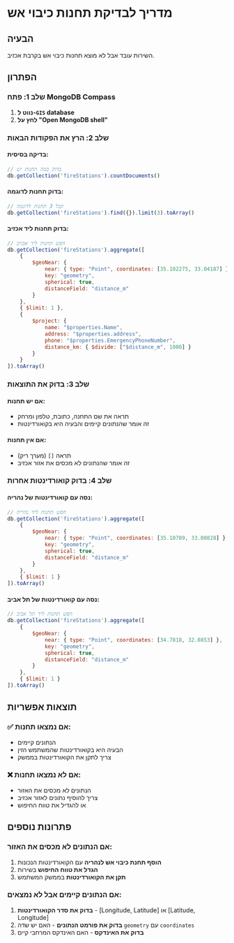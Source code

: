 # מדריך לבדיקת תחנות כיבוי אש

## הבעיה
השירות עובד אבל לא מוצא תחנות כיבוי אש בקרבת אכזיב.

## הפתרון

### שלב 1: פתח MongoDB Compass
1. **נווט ל-`GIS` database**
2. **לחץ על "Open MongoDB shell"**

### שלב 2: הרץ את הפקודות הבאות

#### בדיקה בסיסית:
```javascript
// בדוק כמה תחנות יש
db.getCollection('fireStations').countDocuments()
```

#### בדוק תחנות לדוגמה:
```javascript
// קבל 3 תחנות לדוגמה
db.getCollection('fireStations').find({}).limit(3).toArray()
```

#### בדוק תחנות ליד אכזיב:
```javascript
// חפש תחנות ליד אכזיב
db.getCollection('fireStations').aggregate([
    {
        $geoNear: {
            near: { type: "Point", coordinates: [35.102275, 33.04187] },
            key: "geometry",
            spherical: true,
            distanceField: "distance_m"
        }
    },
    { $limit: 1 },
    {
        $project: {
            name: "$properties.Name",
            address: "$properties.address",
            phone: "$properties.EmergencyPhoneNumber",
            distance_km: { $divide: ["$distance_m", 1000] }
        }
    }
]).toArray()
```

### שלב 3: בדוק את התוצאות

#### אם יש תחנות:
- תראה את שם התחנה, כתובת, טלפון ומרחק
- זה אומר שהנתונים קיימים והבעיה היא בקואורדינטות

#### אם אין תחנות:
- תראה `[]` (מערך ריק)
- זה אומר שהנתונים לא מכסים את אזור אכזיב

### שלב 4: בדוק קואורדינטות אחרות

#### נסה עם קואורדינטות של נהריה:
```javascript
// חפש תחנות ליד נהריה
db.getCollection('fireStations').aggregate([
    {
        $geoNear: {
            near: { type: "Point", coordinates: [35.10789, 33.00828] },
            key: "geometry",
            spherical: true,
            distanceField: "distance_m"
        }
    },
    { $limit: 1 }
]).toArray()
```

#### נסה עם קואורדינטות של תל אביב:
```javascript
// חפש תחנות ליד תל אביב
db.getCollection('fireStations').aggregate([
    {
        $geoNear: {
            near: { type: "Point", coordinates: [34.7818, 32.0853] },
            key: "geometry",
            spherical: true,
            distanceField: "distance_m"
        }
    },
    { $limit: 1 }
]).toArray()
```

## תוצאות אפשריות

### ✅ אם נמצאו תחנות:
- הנתונים קיימים
- הבעיה היא בקואורדינטות שהמשתמש הזין
- צריך לתקן את הקואורדינטות בממשק

### ❌ אם לא נמצאו תחנות:
- הנתונים לא מכסים את האזור
- צריך להוסיף נתונים לאזור אכזיב
- או להגדיל את טווח החיפוש

## פתרונות נוספים

### אם הנתונים לא מכסים את האזור:
1. **הוסף תחנת כיבוי אש לנהריה** עם הקואורדינטות הנכונות
2. **הגדל את טווח החיפוש** בשירות
3. **תקן את הקואורדינטות** בממשק המשתמש

### אם הנתונים קיימים אבל לא נמצאים:
1. **בדוק את סדר הקואורדינטות** - [Longitude, Latitude] או [Latitude, Longitude]
2. **בדוק את פורמט הנתונים** - האם יש שדה `geometry` עם `coordinates`
3. **בדוק את האינדקס** - האם האינדקס המרחבי קיים
